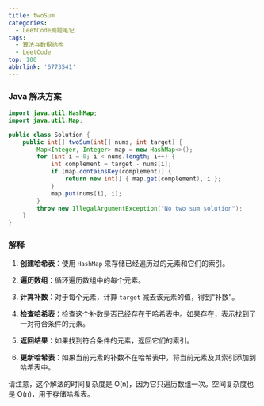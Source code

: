 ```yaml
---
title: twoSum
categories:
  - LeetCode刷题笔记
tags:
  - 算法与数据结构
  - LeetCode
top: 100
abbrlink: '6773541'
---
```

### Java 解决方案

```java
import java.util.HashMap;
import java.util.Map;

public class Solution {
    public int[] twoSum(int[] nums, int target) {
        Map<Integer, Integer> map = new HashMap<>();
        for (int i = 0; i < nums.length; i++) {
            int complement = target - nums[i];
            if (map.containsKey(complement)) {
                return new int[] { map.get(complement), i };
            }
            map.put(nums[i], i);
        }
        throw new IllegalArgumentException("No two sum solution");
    }
}
```

<!-- more -->

### 解释

1. **创建哈希表**：使用 `HashMap` 来存储已经遍历过的元素和它们的索引。

2. **遍历数组**：循环遍历数组中的每个元素。

3. **计算补数**：对于每个元素，计算 `target` 减去该元素的值，得到“补数”。

4. **检查哈希表**：检查这个补数是否已经存在于哈希表中。如果存在，表示找到了一对符合条件的元素。

5. **返回结果**：如果找到符合条件的元素，返回它们的索引。

6. **更新哈希表**：如果当前元素的补数不在哈希表中，将当前元素及其索引添加到哈希表中。

请注意，这个解法的时间复杂度是 O(n)，因为它只遍历数组一次。空间复杂度也是 O(n)，用于存储哈希表。